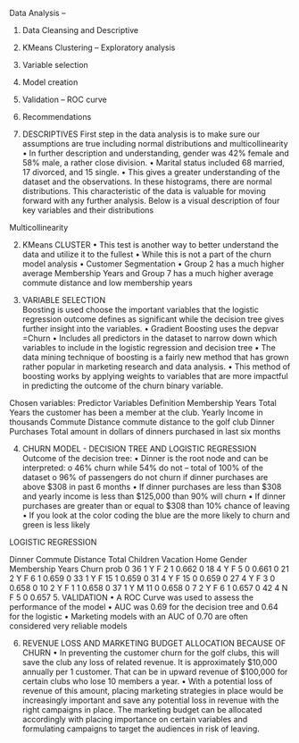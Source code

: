 
Data Analysis – 
1.	Data Cleansing and Descriptive
2.	KMeans Clustering – Exploratory analysis
3.	Variable selection 
4.	Model creation
5.	Validation – ROC curve
6.	Recommendations

1. DESCRIPTIVES 
First step in the data analysis is to make sure our assumptions are true including normal distributions and multicollinearity
•	In further description and understanding, gender was 42% female and 58% male, a rather close division. 
•	Marital status included 68 married, 17 divorced, and 15 single. 
•	This gives a greater understanding of the dataset and the observations. In these histograms, there are normal distributions. This characteristic of the data is valuable for moving forward with any further analysis. 
Below is a visual description of four key variables and their distributions                  

Multicollinearity


 

2. KMeans CLUSTER
•	This test is another way to better understand the data and utilize it to the fullest
•	While this is not a part of the churn model analysis
•	Customer Segmentation
•	Group 2 has a much higher average Membership Years and Group 7 has a much higher average commute distance and low membership years

 











3. VARIABLE SELECTION	
Boosting is used choose the important variables that the logistic regression outcome defines as significant while the decision tree gives further insight into the variables. 
•	Gradient Boosting uses the depvar =Churn
•	Includes all predictors in the dataset to narrow down which variables to include in the logistic regression and decision tree
•	The data mining technique of boosting is a fairly new method that has grown rather popular in marketing research and data analysis. 
•	This method of boosting works by applying weights to variables that are more impactful in predicting the outcome of the churn binary variable.
 
Chosen variables: 
Predictor Variables	Definition
Membership Years	Total Years the customer has been a member at the club.
Yearly Income	in thousands
Commute Distance	commute distance to the golf club
Dinner Purchases 	Total amount in dollars of dinners purchased in last six months


4. CHURN MODEL - DECISION TREE AND LOGISTIC REGRESSION
Outcome of the decision tree:
•	Dinner is the root node and can be interpreted:
o	46% churn while 54% do not – total of 100% of the dataset
o	96% of passengers do not churn if dinner purchases are above $308 in past 6 months
•	If dinner purchases are less than $308 and yearly income is less than $125,000 than 90% will churn
•	If dinner purchases are greater than or equal to $308 than 10% chance of leaving
•	If you look at the color coding the blue are the more likely to churn and green is less likely

 


LOGISTIC REGRESSION

Dinner	Commute  Distance	Total  Children	Vacation   Home	Gender	Membership  Years	Churn	prob
0	36	1	Y	F	2	1	0.662
0	18	4	Y	F	5	0	0.661
0	21	2	Y	F	6	1	0.659
0	33	1	Y	F	15	1	0.659
0	31	4	Y	F	15	0	0.659
0	27	4	Y	F	3	0	0.658
0	10	2	Y	F	1	1	0.658
0	37	1	Y	M	11	0	0.658
0	7	2	Y	F	6	1	0.657
0	42	4	N	F	5	0	0.657
5. VALIDATION
•	A ROC Curve was used to assess the performance of the model
•	AUC was 0.69 for the decision tree and 0.64 for the logistic
•	Marketing models with an AUC of 0.70 are often considered very reliable models

 



6. REVENUE LOSS AND MARKETING BUDGET ALLOCATION BECAUSE OF CHURN
•	In preventing the customer churn for the golf clubs, this will save the club any loss of related revenue. It is approximately $10,000 annually per 1 customer. That can be in upward revenue of $100,000 for certain clubs who lose 10 members a year. 
•	With a potential loss of revenue of this amount, placing marketing strategies in place would be increasingly important and save any potential loss in revenue with the right campaigns in place. The marketing budget can be allocated accordingly with placing importance on certain variables and formulating campaigns to target the audiences in risk of leaving.














